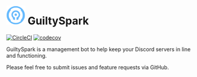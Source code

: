 

# <img src="guiltyspark.png" width=50/> GuiltySpark
[![CircleCI](https://circleci.com/gh/ShaneMalachow/GuiltySpark/tree/master.svg?style=svg)](https://circleci.com/gh/ShaneMalachow/GuiltySpark/tree/master) [![codecov](https://codecov.io/gh/ShaneMalachow/GuiltySpark/branch/master/graph/badge.svg)](https://codecov.io/gh/ShaneMalachow/GuiltySpark)

GuiltySpark is a management bot to help keep your Discord servers in line and functioning.

Please feel free to submit issues and feature requests via GitHub.
